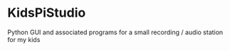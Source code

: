 # KidsPiStudio
Python GUI and associated programs for a small recording / audio station for my kids
